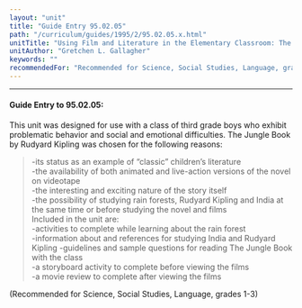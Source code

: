```yaml
---
layout: "unit"
title: "Guide Entry 95.02.05"
path: "/curriculum/guides/1995/2/95.02.05.x.html"
unitTitle: "Using Film and Literature in the Elementary Classroom: The Jungle Book"
unitAuthor: "Gretchen L. Gallagher"
keywords: ""
recommendedFor: "Recommended for Science, Social Studies, Language, grades 1-3"
---
```

<body>
<hr/>
<h4>
Guide Entry to 95.02.05:
</h4>
This unit was designed for use with a class of third grade boys who exhibit problematic behavior and social and emotional difficulties. The Jungle Book by Rudyard Kipling was chosen for the following reasons:
<blockquote>
<dl>
<dt>
-its status as an example of “classic” children’s literature
<dt>
-the availability of both animated and live-action versions of the novel on videotape
<dt>
-the interesting and exciting nature of the story itself
<dt>
-the possibility of studying rain forests, Rudyard Kipling and India at the same time or before studying the novel and films
<dt>
Included in the unit are:
<dt>
-activities to complete while learning about the rain forest
<dt>
-information about and references for studying India and Rudyard Kipling -guidelines and sample questions for reading The Jungle Book with the class
<dt>
-a storyboard activity to complete before viewing the films
<dt>
-a movie review to complete after viewing the films
</dt>
</dt>
</dt>
</dt>
</dt>
</dt>
</dt>
</dt>
</dt>
</dl>
</blockquote>
(Recommended for Science, Social Studies, Language, grades 1-3)
</body>